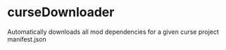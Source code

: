 # curseDownloader
Automatically downloads all mod dependencies for a given curse project manifest.json